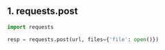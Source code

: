 

## 1. requests.post

```python
import requests

resp = requests.post(url, files={'file': open()})
```

